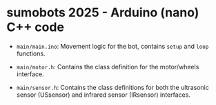 # sumobots 2025 - Arduino (nano) C++ code

- `main/main.ino`: Movement logic for the bot, contains `setup` and `loop` functions.

- `main/motor.h`: Contains the class definition for the motor/wheels interface.

- `main/sensor.h`: Contains the class definitions for both the ultrasonic sensor (USsensor) and infrared sensor (IRsensor) interfaces.
